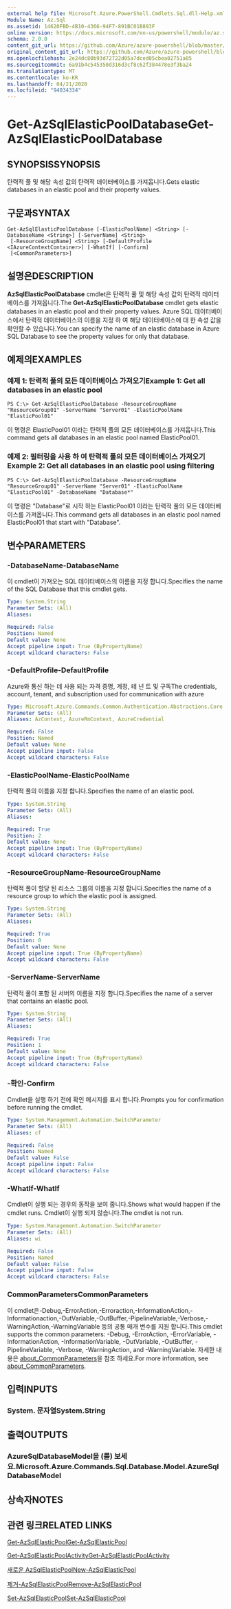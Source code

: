 ```yaml
---
external help file: Microsoft.Azure.PowerShell.Cmdlets.Sql.dll-Help.xml
Module Name: Az.Sql
ms.assetid: 14620FBD-4B10-4366-94F7-891BC01B893F
online version: https://docs.microsoft.com/en-us/powershell/module/az.sql/get-azsqlelasticpooldatabase
schema: 2.0.0
content_git_url: https://github.com/Azure/azure-powershell/blob/master/src/Sql/Sql/help/Get-AzSqlElasticPoolDatabase.md
original_content_git_url: https://github.com/Azure/azure-powershell/blob/master/src/Sql/Sql/help/Get-AzSqlElasticPoolDatabase.md
ms.openlocfilehash: 2e24dc80b93d72722d05a7dced05cbea02751a05
ms.sourcegitcommit: 6a91b4c545350d316d3cf8c62f384478e3f3ba24
ms.translationtype: MT
ms.contentlocale: ko-KR
ms.lasthandoff: 04/21/2020
ms.locfileid: "94034334"
---
```

# <span data-ttu-id="560ae-101">Get-AzSqlElasticPoolDatabase</span><span class="sxs-lookup"><span data-stu-id="560ae-101">Get-AzSqlElasticPoolDatabase</span></span>

## <span data-ttu-id="560ae-102">SYNOPSIS</span><span class="sxs-lookup"><span data-stu-id="560ae-102">SYNOPSIS</span></span>
<span data-ttu-id="560ae-103">탄력적 풀 및 해당 속성 값의 탄력적 데이터베이스를 가져옵니다.</span><span class="sxs-lookup"><span data-stu-id="560ae-103">Gets elastic databases in an elastic pool and their property values.</span></span>

## <span data-ttu-id="560ae-104">구문과</span><span class="sxs-lookup"><span data-stu-id="560ae-104">SYNTAX</span></span>

```
Get-AzSqlElasticPoolDatabase [-ElasticPoolName] <String> [-DatabaseName <String>] [-ServerName] <String>
 [-ResourceGroupName] <String> [-DefaultProfile <IAzureContextContainer>] [-WhatIf] [-Confirm]
 [<CommonParameters>]
```

## <span data-ttu-id="560ae-105">설명은</span><span class="sxs-lookup"><span data-stu-id="560ae-105">DESCRIPTION</span></span>
<span data-ttu-id="560ae-106">**AzSqlElasticPoolDatabase** cmdlet은 탄력적 풀 및 해당 속성 값의 탄력적 데이터베이스를 가져옵니다.</span><span class="sxs-lookup"><span data-stu-id="560ae-106">The **Get-AzSqlElasticPoolDatabase** cmdlet gets elastic databases in an elastic pool and their property values.</span></span>
<span data-ttu-id="560ae-107">Azure SQL 데이터베이스에서 탄력적 데이터베이스의 이름을 지정 하 여 해당 데이터베이스에 대 한 속성 값을 확인할 수 있습니다.</span><span class="sxs-lookup"><span data-stu-id="560ae-107">You can specify the name of an elastic database in Azure SQL Database to see the property values for only that database.</span></span>

## <span data-ttu-id="560ae-108">예제의</span><span class="sxs-lookup"><span data-stu-id="560ae-108">EXAMPLES</span></span>

### <span data-ttu-id="560ae-109">예제 1: 탄력적 풀의 모든 데이터베이스 가져오기</span><span class="sxs-lookup"><span data-stu-id="560ae-109">Example 1: Get all databases in an elastic pool</span></span>
```
PS C:\> Get-AzSqlElasticPoolDatabase -ResourceGroupName "ResourceGroup01" -ServerName "Server01" -ElasticPoolName "ElasticPool01"
```

<span data-ttu-id="560ae-110">이 명령은 ElasticPool01 이라는 탄력적 풀의 모든 데이터베이스를 가져옵니다.</span><span class="sxs-lookup"><span data-stu-id="560ae-110">This command gets all databases in an elastic pool named ElasticPool01.</span></span>

### <span data-ttu-id="560ae-111">예제 2: 필터링을 사용 하 여 탄력적 풀의 모든 데이터베이스 가져오기</span><span class="sxs-lookup"><span data-stu-id="560ae-111">Example 2: Get all databases in an elastic pool using filtering</span></span>
```
PS C:\> Get-AzSqlElasticPoolDatabase -ResourceGroupName "ResourceGroup01" -ServerName "Server01" -ElasticPoolName "ElasticPool01" -DatabaseName "Database*"
```

<span data-ttu-id="560ae-112">이 명령은 "Database"로 시작 하는 ElasticPool01 이라는 탄력적 풀의 모든 데이터베이스를 가져옵니다.</span><span class="sxs-lookup"><span data-stu-id="560ae-112">This command gets all databases in an elastic pool named ElasticPool01 that start with "Database".</span></span>

## <span data-ttu-id="560ae-113">변수</span><span class="sxs-lookup"><span data-stu-id="560ae-113">PARAMETERS</span></span>

### <span data-ttu-id="560ae-114">-DatabaseName</span><span class="sxs-lookup"><span data-stu-id="560ae-114">-DatabaseName</span></span>
<span data-ttu-id="560ae-115">이 cmdlet이 가져오는 SQL 데이터베이스의 이름을 지정 합니다.</span><span class="sxs-lookup"><span data-stu-id="560ae-115">Specifies the name of the SQL Database that this cmdlet gets.</span></span>

```yaml
Type: System.String
Parameter Sets: (All)
Aliases:

Required: False
Position: Named
Default value: None
Accept pipeline input: True (ByPropertyName)
Accept wildcard characters: False
```

### <span data-ttu-id="560ae-116">-DefaultProfile</span><span class="sxs-lookup"><span data-stu-id="560ae-116">-DefaultProfile</span></span>
<span data-ttu-id="560ae-117">Azure와 통신 하는 데 사용 되는 자격 증명, 계정, 테 넌 트 및 구독</span><span class="sxs-lookup"><span data-stu-id="560ae-117">The credentials, account, tenant, and subscription used for communication with azure</span></span>

```yaml
Type: Microsoft.Azure.Commands.Common.Authentication.Abstractions.Core.IAzureContextContainer
Parameter Sets: (All)
Aliases: AzContext, AzureRmContext, AzureCredential

Required: False
Position: Named
Default value: None
Accept pipeline input: False
Accept wildcard characters: False
```

### <span data-ttu-id="560ae-118">-ElasticPoolName</span><span class="sxs-lookup"><span data-stu-id="560ae-118">-ElasticPoolName</span></span>
<span data-ttu-id="560ae-119">탄력적 풀의 이름을 지정 합니다.</span><span class="sxs-lookup"><span data-stu-id="560ae-119">Specifies the name of an elastic pool.</span></span>

```yaml
Type: System.String
Parameter Sets: (All)
Aliases:

Required: True
Position: 2
Default value: None
Accept pipeline input: True (ByPropertyName)
Accept wildcard characters: False
```

### <span data-ttu-id="560ae-120">-ResourceGroupName</span><span class="sxs-lookup"><span data-stu-id="560ae-120">-ResourceGroupName</span></span>
<span data-ttu-id="560ae-121">탄력적 풀이 할당 된 리소스 그룹의 이름을 지정 합니다.</span><span class="sxs-lookup"><span data-stu-id="560ae-121">Specifies the name of a resource group to which the elastic pool is assigned.</span></span>

```yaml
Type: System.String
Parameter Sets: (All)
Aliases:

Required: True
Position: 0
Default value: None
Accept pipeline input: True (ByPropertyName)
Accept wildcard characters: False
```

### <span data-ttu-id="560ae-122">-ServerName</span><span class="sxs-lookup"><span data-stu-id="560ae-122">-ServerName</span></span>
<span data-ttu-id="560ae-123">탄력적 풀이 포함 된 서버의 이름을 지정 합니다.</span><span class="sxs-lookup"><span data-stu-id="560ae-123">Specifies the name of a server that contains an elastic pool.</span></span>

```yaml
Type: System.String
Parameter Sets: (All)
Aliases:

Required: True
Position: 1
Default value: None
Accept pipeline input: True (ByPropertyName)
Accept wildcard characters: False
```

### <span data-ttu-id="560ae-124">-확인</span><span class="sxs-lookup"><span data-stu-id="560ae-124">-Confirm</span></span>
<span data-ttu-id="560ae-125">Cmdlet을 실행 하기 전에 확인 메시지를 표시 합니다.</span><span class="sxs-lookup"><span data-stu-id="560ae-125">Prompts you for confirmation before running the cmdlet.</span></span>

```yaml
Type: System.Management.Automation.SwitchParameter
Parameter Sets: (All)
Aliases: cf

Required: False
Position: Named
Default value: False
Accept pipeline input: False
Accept wildcard characters: False
```

### <span data-ttu-id="560ae-126">-WhatIf</span><span class="sxs-lookup"><span data-stu-id="560ae-126">-WhatIf</span></span>
<span data-ttu-id="560ae-127">Cmdlet이 실행 되는 경우의 동작을 보여 줍니다.</span><span class="sxs-lookup"><span data-stu-id="560ae-127">Shows what would happen if the cmdlet runs.</span></span>
<span data-ttu-id="560ae-128">Cmdlet이 실행 되지 않습니다.</span><span class="sxs-lookup"><span data-stu-id="560ae-128">The cmdlet is not run.</span></span>

```yaml
Type: System.Management.Automation.SwitchParameter
Parameter Sets: (All)
Aliases: wi

Required: False
Position: Named
Default value: False
Accept pipeline input: False
Accept wildcard characters: False
```

### <span data-ttu-id="560ae-129">CommonParameters</span><span class="sxs-lookup"><span data-stu-id="560ae-129">CommonParameters</span></span>
<span data-ttu-id="560ae-130">이 cmdlet은-Debug,-ErrorAction,-Erroraction,-InformationAction,-Informationaction,-OutVariable,-OutBuffer,-PipelineVariable,-Verbose,-WarningAction,-WarningVariable 등의 공통 매개 변수를 지원 합니다.</span><span class="sxs-lookup"><span data-stu-id="560ae-130">This cmdlet supports the common parameters: -Debug, -ErrorAction, -ErrorVariable, -InformationAction, -InformationVariable, -OutVariable, -OutBuffer, -PipelineVariable, -Verbose, -WarningAction, and -WarningVariable.</span></span> <span data-ttu-id="560ae-131">자세한 내용은 [about_CommonParameters](http://go.microsoft.com/fwlink/?LinkID=113216)을 참조 하세요.</span><span class="sxs-lookup"><span data-stu-id="560ae-131">For more information, see [about_CommonParameters](http://go.microsoft.com/fwlink/?LinkID=113216).</span></span>

## <span data-ttu-id="560ae-132">입력</span><span class="sxs-lookup"><span data-stu-id="560ae-132">INPUTS</span></span>

### <span data-ttu-id="560ae-133">System. 문자열</span><span class="sxs-lookup"><span data-stu-id="560ae-133">System.String</span></span>

## <span data-ttu-id="560ae-134">출력</span><span class="sxs-lookup"><span data-stu-id="560ae-134">OUTPUTS</span></span>

### <span data-ttu-id="560ae-135">AzureSqlDatabaseModel을 (를) 보세요.</span><span class="sxs-lookup"><span data-stu-id="560ae-135">Microsoft.Azure.Commands.Sql.Database.Model.AzureSqlDatabaseModel</span></span>

## <span data-ttu-id="560ae-136">상속자</span><span class="sxs-lookup"><span data-stu-id="560ae-136">NOTES</span></span>

## <span data-ttu-id="560ae-137">관련 링크</span><span class="sxs-lookup"><span data-stu-id="560ae-137">RELATED LINKS</span></span>

[<span data-ttu-id="560ae-138">Get-AzSqlElasticPool</span><span class="sxs-lookup"><span data-stu-id="560ae-138">Get-AzSqlElasticPool</span></span>](./Get-AzSqlElasticPool.md)

[<span data-ttu-id="560ae-139">Get-AzSqlElasticPoolActivity</span><span class="sxs-lookup"><span data-stu-id="560ae-139">Get-AzSqlElasticPoolActivity</span></span>](./Get-AzSqlElasticPoolActivity.md)

[<span data-ttu-id="560ae-140">새로운 AzSqlElasticPool</span><span class="sxs-lookup"><span data-stu-id="560ae-140">New-AzSqlElasticPool</span></span>](./New-AzSqlElasticPool.md)

[<span data-ttu-id="560ae-141">제거-AzSqlElasticPool</span><span class="sxs-lookup"><span data-stu-id="560ae-141">Remove-AzSqlElasticPool</span></span>](./Remove-AzSqlElasticPool.md)

[<span data-ttu-id="560ae-142">Set-AzSqlElasticPool</span><span class="sxs-lookup"><span data-stu-id="560ae-142">Set-AzSqlElasticPool</span></span>](./Set-AzSqlElasticPool.md)

